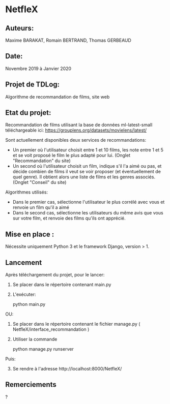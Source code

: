 # NetfleX

## Auteurs: 
Maxime BARAKAT, Romain BERTRAND, Thomas GERBEAUD
## Date: 
Novembre 2019 à Janvier 2020


## Projet de TDLog:
Algorithme de recommandation de films, site web

## Etat du projet:

Recommandation de films utilisant la base de données ml-latest-small téléchargeable ici:
https://grouplens.org/datasets/movielens/latest/

Sont actuellement disponibles deux services de recommandations:
- Un premier où l'utilisateur choisit entre 1 et 10 films, les note entre 1 et 5 et se voit proposé le film le plus adapté pour lui. (Onglet "Recommandation" du site)
- Un second où l'utilisateur choisit un film, indique s'il l'a aimé ou pas, et décide combien de films il veut se voir proposer (et éventuellement de quel genre). Il obtient alors une liste de films et les genres associés. (Onglet "Conseil" du site)

Algorithmes utilisés:
- Dans le premier cas, sélectionne l'utilisateur le plus corrélé avec vous et renvoie un film qu'il a aimé
- Dans le second cas, sélectionne les utilisateurs du même avis que vous sur votre film, et renvoie des films qu'ils ont apprécié.


## Mise en place : 
Nécessite uniquement Python 3 et le framework Django, version > 1.

## Lancement
Après téléchargement du projet, pour le lancer:

1. Se placer dans le répertoire contenant main.py
2. L'exécuter: 


    python main.py

OU:

1. Se placer dans le répertoire contenant le fichier manage.py ( NetfleX/interface_recommandation )
2. Utiliser la commande 


    python manage.py runserver

Puis:

3. Se rendre à l'adresse http://localhost:8000/NetfleX/


## Remerciements
?
